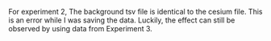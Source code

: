 For experiment 2, The background tsv file is identical to the cesium file. This is an error while I was saving the data. Luckily, the effect can still be observed by using data from Experiment 3.
